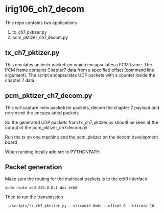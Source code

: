 # irig106_ch7_decom

This repo contains two applications

1. tx_ch7_pktizer.py
2. pcm_pktizer_ch7_decom.py

## tx_ch7_pktizer.py

This emulates an inetx packetizer which encapsulates a PCM frame. The PCM frame contains
Chapter7 data from a specified offset (command line argument).
The script encapsulates UDP packets with a counter inside the chapter 7 data

## pcm_pktizer_ch7_decom.py

This will capture inetx packetizer packets, decom the chapter 7 payload and retransmit the encapsulated
packets

So the generated UDP packets from tx_ch7_pktizer.py shoudl be seen at the output of the pcm_pktizer_ch7.decom.py

Run the tx on one machine and the pcm_pktizer on the decom development board

When running locally add src to PYTHONPATH

## Packet generation

Make sure the routing for the multicast packets is to the eth0 interface
```
sudo route add 235.0.0.1 dev eth0
```
Then to run the transmission
```
 ./scripts/tx_ch7_pktizer.py --streamid 0xdc --offset 0 --bitrate 10
```
